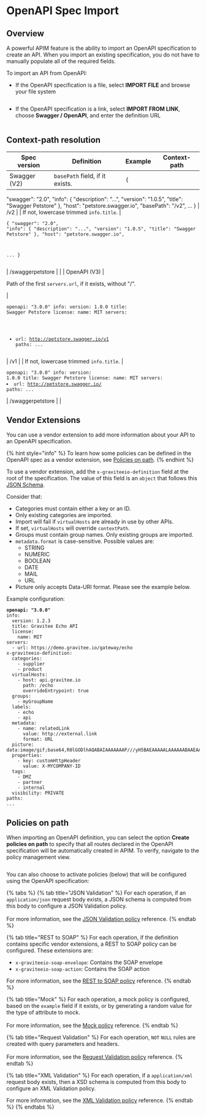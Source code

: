 # OpenAPI Spec Import

## Overview

A powerful APIM feature is the ability to import an OpenAPI specification to create an API. When you import an existing specification, you do not have to manually populate all of the required fields.&#x20;

To import an API from OpenAPI:

* If the OpenAPI specification is a file, select **IMPORT FILE** and browse your file system

<figure><img src="https://docs.gravitee.io/images/apim/3.x/api-publisher-guide/manage-apis/graviteeio-import-openapi-file.png" alt=""><figcaption></figcaption></figure>

* If the OpenAPI specification is a link, select **IMPORT FROM LINK**, choose **Swagger / OpenAPI**, and enter the definition URL

<figure><img src="https://docs.gravitee.io/images/apim/3.x/api-publisher-guide/manage-apis/graviteeio-import-openapi-link.png" alt=""><figcaption></figcaption></figure>

## **Context-path resolution**

| Spec version                            | Definition                                                                                                                                                                                  | Example                                                                                                                                                                                                         | Context-path |
| --------------------------------------- | ------------------------------------------------------------------------------------------------------------------------------------------------------------------------------------------- | --------------------------------------------------------------------------------------------------------------------------------------------------------------------------------------------------------------- | ------------ |
| Swagger (V2)                            | `basePath` field, if it exists.                                                                                                                                                             | <pre><code>{
  "swagger": "2.0",
  "info": {
    "description": "...",
    "version": "1.0.5",
    "title": "Swagger Petstore"
  },
  "host": "petstore.swagger.io",
  "basePath": "/v2",
  ...
}
</code></pre> | /v2          |
| If not, lowercase trimmed `info.title`. | <pre><code>{
  "swagger": "2.0",
  "info": {
    "description": "...",
    "version": "1.0.5",
    "title": "Swagger Petstore"
  },
  "host": "petstore.swagger.io",

  ...
}
</code></pre> | /swaggerpetstore                                                                                                                                                                                                |              |
| OpenAPI (V3)                            | <p>Path of the first <code>servers.url</code>, if it exists, without "/".<br></p>                                                                                                           | <pre><code>openapi: "3.0.0"
info:
  version: 1.0.0
  title: Swagger Petstore
  license:
    name: MIT
servers:
  - url: http://petstore.swagger.io/v1
paths:
...
</code></pre>                                  | /v1          |
| If not, lowercase trimmed `info.title`. | <pre><code>openapi: "3.0.0"
info:
  version: 1.0.0
  title: Swagger Petstore
  license:
    name: MIT
servers:
  - url: http://petstore.swagger.io/
paths:
  ...
</code></pre>              | /swaggerpetstore                                                                                                                                                                                                |              |

## Vendor Extensions

You can use a vendor extension to add more information about your API to an OpenAPI specification.

{% hint style="info" %}
To learn how some policies can be defined in the OpenAPI spec as a vendor extension, see [Policies on path](openapi-spec-import.md#policies-on-path).
{% endhint %}

To use a vendor extension, add the `x-graviteeio-definition` field at the root of the specification. The value of this field is an `object` that follows this [JSON Schema](https://raw.githubusercontent.com/gravitee-io/gravitee-api-management/master/gravitee-apim-rest-api/gravitee-apim-rest-api-service/src/main/resources/schema/xGraviteeIODefinition.json).

Consider that:

* Categories must contain either a key or an ID.
* Only existing categories are imported.
* Import will fail if `virtualHosts` are already in use by other APIs.
* If set, `virtualHosts` will override `contextPath`.
* Groups must contain group names. Only existing groups are imported.
* `metadata.format` is case-sensitive. Possible values are:
  * STRING
  * NUMERIC
  * BOOLEAN
  * DATE
  * MAIL
  * URL
* Picture only accepts Data-URI format. Please see the example below.

Example configuration:

<pre class="language-yaml"><code class="lang-yaml"><strong>openapi: "3.0.0"
</strong>info:
  version: 1.2.3
  title: Gravitee Echo API
  license:
    name: MIT
servers:
  - url: https://demo.gravitee.io/gateway/echo
x-graviteeio-definition:
  categories:
    - supplier
    - product
  virtualHosts:
    - host: api.gravitee.io
      path: /echo
      overrideEntrypoint: true
  groups:
    - myGroupName
  labels:
    - echo
    - api
  metadata:
    - name: relatedLink
      value: http://external.link
      format: URL
  picture: data:image/gif;base64,R0lGODlhAQABAIAAAAAAAP///yH5BAEAAAAALAAAAAABAAEAAAIBRAA7
  properties:
    - key: customHttpHeader
      value: X-MYCOMPANY-ID
  tags:
    - DMZ
    - partner
    - internal
  visibility: PRIVATE
paths:
...
</code></pre>

## Policies on path

When importing an OpenAPI definition, you can select the option **Create policies on path** to specify that all routes declared in the OpenAPI specification will be automatically created in APIM. To verify, navigate to the policy management view.

<figure><img src="https://docs.gravitee.io/images/apim/3.x/api-publisher-guide/manage-apis/graviteeio-import-openapi-policies-path.png" alt=""><figcaption></figcaption></figure>

You can also choose to activate policies (below) that will be configured using the OpenAPI specification:

{% tabs %}
{% tab title="JSON Validation" %}
For each operation, if an `application/json` request body exists, a JSON schema is computed from this body to configure a JSON Validation policy.\
\
For more information, see the [JSON Validation policy](broken-reference) reference.
{% endtab %}

{% tab title="REST to SOAP" %}
For each operation, if the definition contains specific vendor extensions, a REST to SOAP policy can be configured. These extensions are:

* `x-graviteeio-soap-envelope`: Contains the SOAP envelope
* `x-graviteeio-soap-action`: Contains the SOAP action

For more information, see the [REST to SOAP policy](broken-reference) reference.
{% endtab %}

{% tab title="Mock" %}
For each operation, a mock policy is configured, based on the `example` field if it exists, or by generating a random value for the type of attribute to mock.\
\
For more information, see the [Mock policy](broken-reference) reference.
{% endtab %}

{% tab title="Request Validation" %}
For each operation, `NOT` `NULL` rules are created with query parameters and headers.\
\
For more information, see the [Request Validation policy](broken-reference) reference.
{% endtab %}

{% tab title="XML Validation" %}
For each operation, if a `application/xml` request body exists, then a XSD schema is computed from this body to configure an XML Validation policy.&#x20;

For more information, see the [XML Validation policy](broken-reference) reference.
{% endtab %}
{% endtabs %}
